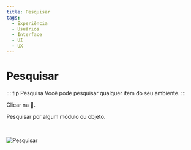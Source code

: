 ```yaml
---
title: Pesquisar
tags:
  - Experiência
  - Usuários
  - Interface
  - UI
  - UX
---
```

# Pesquisar

   ::: tip Pesquisa
   Você pode pesquisar qualquer item do seu ambiente.
   :::

   Clicar na **🔎**.

   Pesquisar por algum módulo ou objeto.

   <br>

   ![Pesquisar](https://cdn.phishx.io/phishx-docs/images/phishx_ui_search_01.webp)
